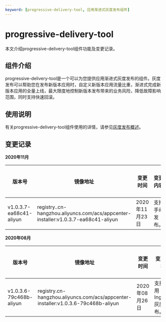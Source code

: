 ```yaml
---
keyword: [progressive-delivery-tool, 应用渐进式灰度发布组件]
---
```


# progressive-delivery-tool

本文介绍progressive-delivery-tool组件功能及变更记录。

## 组件介绍

progressive-delivery-tool是一个可以为您提供应用渐进式灰度发布的组件。灰度发布可以帮助您在发布新版本应用时，自定义新版本应用流量比重，渐进式完成新版本应用的全量上线，最大限度地控制新版本发布带来的业务风险，降低故障影响范围，同时支持快速回滚。

## 使用说明

有关progressive-delivery-tool组件使用的详情，请参见[灰度发布概述]()。

## 变更记录

**2020年11月**

|版本号|镜像地址|变更时间|变更内容|变更影响|
|---|----|----|----|----|
|v1.0.3.7-ea68c41-aliyun|registry..cn-hangzhou.aliyuncs.com/acs/appcenter-installer:v1.0.3.7-ea68c41-aliyun|2020年11月23日|支持手动发布。|无|

**2020年08月**

|版本号|镜像地址|变更时间|变更内容|变更影响|
|---|----|----|----|----|
|v1.0.3.6-79c468b-aliyun|registry.cn-hangzhou.aliyuncs.com/acs/appcenter-installer:v1.0.3.6-79c468b-aliyun|2020年08月26日|支持应用Ingress灰度发布。|首次上线|

